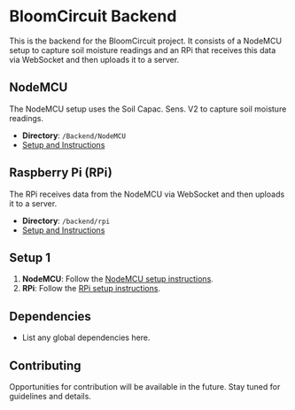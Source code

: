 # BloomCircuit Backend

This is the backend for the BloomCircuit project. It consists of a NodeMCU setup to capture soil moisture readings and an RPi that receives this data via WebSocket and then uploads it to a server.

## NodeMCU

The NodeMCU setup uses the Soil Capac. Sens. V2 to capture soil moisture readings.

- **Directory**: `/Backend/NodeMCU`
- [Setup and Instructions](/backend/NodeMCU/README.md)

## Raspberry Pi (RPi)

The RPi receives data from the NodeMCU via WebSocket and then uploads it to a server.

- **Directory**: `/backend/rpi`
- [Setup and Instructions](/backend/Rpi/README.md)

## Setup 1

1. **NodeMCU**: Follow the [NodeMCU setup instructions](/backend/nodemcu/README.md).
2. **RPi**: Follow the [RPi setup instructions](/backend/rpi/README.md).

## Dependencies

- List any global dependencies here.

## Contributing

Opportunities for contribution will be available in the future. Stay tuned for guidelines and details.

